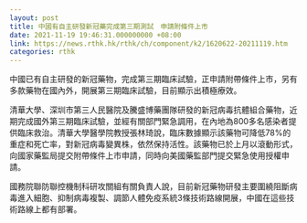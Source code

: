 ```yaml
---
layout: post
title: 中國有自主研發新冠藥完成第三期測試　申請附條件上市
date: 2021-11-19 19:46:31.000000000 +08:00
link: https://news.rthk.hk/rthk/ch/component/k2/1620622-20211119.htm
categories: rthk
---
```


中國已有自主研發的新冠藥物，完成第三期臨床試驗，正申請附帶條件上市，另有多款藥物在國內外，開展第三期臨床試驗，目前顯示出積極療效。

清華大學、深圳市第三人民醫院及騰盛博藥團隊研發的新冠病毒抗體組合藥物，近期完成國外第三期臨床試驗，並經有關部門緊急調用，在內地為800多名感染者提供臨床救治。清華大學醫學院教授張林琦說，臨床數據顯示該藥物可降低78%的重症和死亡率，對新冠病毒變異株，依然保持活性。該藥物已於上月以滾動形式，向國家藥監局提交附帶條件上市申請，同時向美國藥監部門提交緊急使用授權申請。

國務院聯防聯控機制科研攻關組有關負責人說，目前新冠藥物研發主要圍繞阻斷病毒進入細胞、抑制病毒複製、調節人體免疫系統3條技術路線開展，中國在這些技術路線上都有部署。
